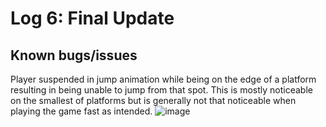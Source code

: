 # Log 6: Final Update


## Known bugs/issues

Player suspended in jump animation while being on the edge of a platform resulting in being unable to jump from that spot. This is mostly noticeable on the smallest of platforms but is generally not that noticeable when playing the game fast as intended.
![image](https://github.com/Esben-Andreas-Madsen/GMD1_Ascendia/assets/102215807/1d28d315-afdb-44e8-8b67-1ece2ed1fe10)


